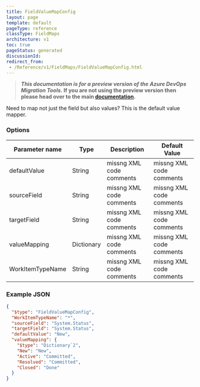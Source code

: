 ```yaml
---
title: FieldValueMapConfig
layout: page
template: default
pageType: reference
classType: FieldMaps
architecture: v1
toc: true
pageStatus: generated
discussionId: 
redirect_from: 
 - /Reference/v1/FieldMaps/FieldValueMapConfig.html
---
```



>**_This documentation is for a preview version of the Azure DevOps Migration Tools._ If you are not using the preview version then please head over to the main [documentation](https://nkdagility.com/docs/azure-devops-migration-tools).**

Need to map not just the field but also values? This is the default value mapper.

### Options

| Parameter name         | Type    | Description                              | Default Value                            |
|------------------------|---------|------------------------------------------|------------------------------------------|
| defaultValue | String | missng XML code comments | missng XML code comments |
| sourceField | String | missng XML code comments | missng XML code comments |
| targetField | String | missng XML code comments | missng XML code comments |
| valueMapping | Dictionary | missng XML code comments | missng XML code comments |
| WorkItemTypeName | String | missng XML code comments | missng XML code comments |


### Example JSON

```JSON
{
  "$type": "FieldValueMapConfig",
  "WorkItemTypeName": "*",
  "sourceField": "System.Status",
  "targetField": "System.Status",
  "defaultValue": "New",
  "valueMapping": {
    "$type": "Dictionary`2",
    "New": "New",
    "Active": "Committed",
    "Resolved": "Committed",
    "Closed": "Done"
  }
}
```